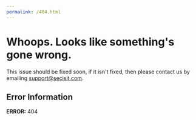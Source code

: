 ```yaml
---
permalink: /404.html
---
```


# Whoops. Looks like something's gone wrong.
This issue should be fixed soon, if it isn't fixed, then please contact us by emailing support@secisit.com.

## Error Information
**ERROR:** 404

